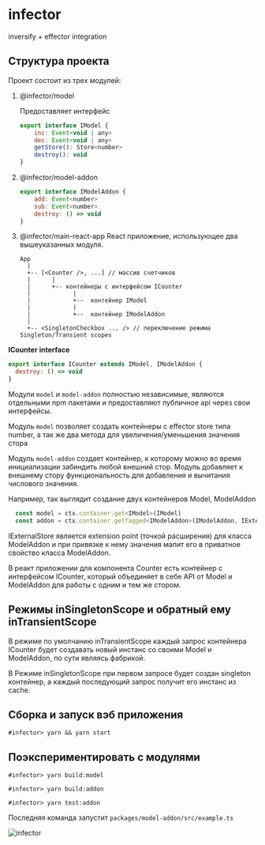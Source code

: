 # infector
inversify + effector integration

## Структура проекта

Проект состоит из трех модулей:

1. @infector/model
   
    Предоставляет интерфейс
    ```js
    export interface IModel {
        inc: Event<void | any>
        dec: Event<void | any>
        getStore(): Store<number>
        destroy(): void
    }
    ```
   
2. @infector/model-addon
   
    ```js
    export interface IModelAddon {
        add: Event<number>
        sub: Event<number>
        destroy: () => void
    }
    ```


3. @infector/main-react-app
    React приложение, использующее два вышеуказанных модуля.

    ```
    App
      |
      +-- [<Counter />, ...] // массив счетчиков
      |      |
      |      +-- контейнеры с интерфейсом ICounter
      |            |
      |            +--  контейнер IModel
      |            |
      |            +--  контейнер IModelAddon
      |
      +-- <SingletonCheckbox ... /> // переключение режима Singleton/Transient scopes
    ```   

**ICounter interface**

```js
export interface ICounter extends IModel, IModelAddon {
  destroy: () => void
}
```

Модули `model` и `model-addon` полностью независимые, являются отдельными npm
пакетами и предоставляют публичное api через свои интерфейсы.

Модуль `model` позволяет создать контейнеры с effector store типа number, 
а так же два метода для увеличения/уменьшения значения стора

Модуль `model-addon` создает контейнер, к которому можно во время инициализации
забиндить любой внешний стор. Модуль добавляет к внешнему стору функциональность
для добавления и вычитания числового значения.

Например, так выглядит создание двух контейнеров Model, ModelAddon

```js
  const model = ctx.container.get<IModel>(IModel)
  const addon = ctx.container.getTagged<IModelAddon>(IModelAddon, IExternalStore, model.getStore())

```

IExternalStore является extension point (точкой расширения) для класса ModelAddon
и при привязке к нему значения мапит его в приватное свойство класса ModelAddon.

В реакт приложении для компонента Counter есть контейнер с интерфейсом ICounter,
который объединяет в себе API от Model и ModelAddon для работы с одним и тем же стором.

## Режимы inSingletonScope и обратный ему inTransientScope

В режиме по умолчанию inTransientScope каждый запрос контейнера
ICounter будет создавать новый инстанс со своими Model и ModelAddon,
по сути являясь фабрикой. 

В Режиме inSingletonScope при первом запросе будет создан singleton контейнер,
а каждый последующий запрос получит его инстанс из cache.

## Сборка и запуск вэб приложения

```shell
#infector> yarn && yarn start
```

## Поэкспериментировать с модулями

```shell
#infector> yarn build:model

#infector> yarn build:addon

#infector> yarn test:addon

```

Последняя команда запустит `packages/model-addon/src/example.ts`

![infector](https://user-images.githubusercontent.com/1615093/109965954-b54b1200-7d00-11eb-9b95-30ff100898ad.gif)
